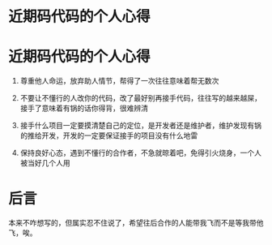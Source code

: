 # 近期码代码的个人心得


# 近期码代码的个人心得

1. 尊重他人命运，放弃助人情节，帮得了一次往往意味着帮无数次

2. 不要让不懂行的人改你的代码，改了最好别再接手代码，往往写的越来越屎，接手了意味着有锅的话你得背，很难辨清

3. 接手什么项目一定要摸清楚自己的定位，是开发者还是维护者，维护发现有锅的推给开发，开发的一定要保证接手的项目没有什么地雷

4. 保持良好心态，遇到不懂行的合作者，不急就晾着吧，免得引火烧身，一个人被当好几个人用

# 后言

本来不咋想写的，但属实忍不住说了，希望往后合作的人能带我飞而不是等我带他飞，唉。
